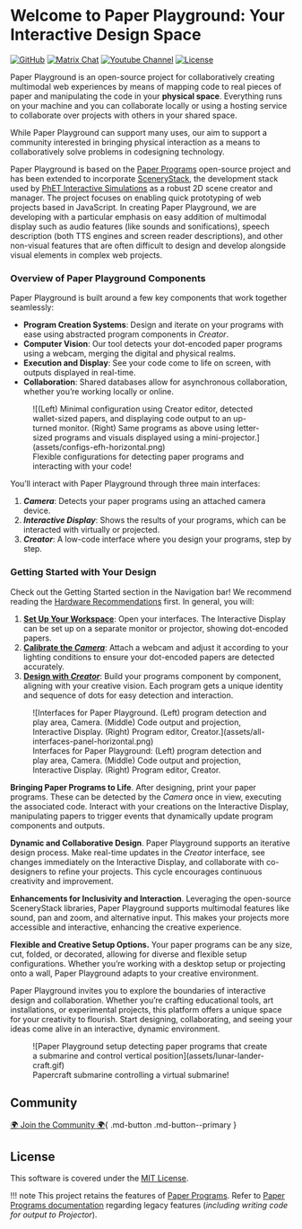 # Welcome to Paper Playground: Your Interactive Design Space

[![GitHub](https://img.shields.io/badge/github-repo-yellow?logo=github&logoColor=white)](https://www.github.com/phetsims/paper-land/)
[![Matrix Chat](https://img.shields.io/badge/matrix-chat-green?logo=matrix&logoColor=green)](https://matrix.to/#/#interactive-paper-programming:matrix.org)
[![Youtube Channel](https://img.shields.io/badge/youtube-channel-red?logo=youtube&logoColor=red)](https://www.youtube.com/@PaperPlaygroundCommunity/)
[![License](https://img.shields.io/github/license/phetsims/paper-land?color=blue)](./LICENSE)

Paper Playground is an open-source project for collaboratively creating multimodal web experiences by means of mapping code to real pieces of paper and manipulating the code in your **physical space**. Everything runs on your machine and you can collaborate locally or using a hosting service to collaborate over projects with others in your shared space.

While Paper Playground can support many uses, our aim to support a community interested in bringing physical interaction as a means to collaboratively solve problems in codesigning technology.

Paper Playground is based on the [Paper Programs](https://paperprograms.org) open-source project and has been extended to incorporate [SceneryStack](https://github.com/scenerystack), the development stack used by [PhET Interactive Simulations](https://phet.colorado.edu) as a robust 2D scene creator and manager. The project focuses on enabling quick prototyping of web projects based in JavaScript. In creating Paper Playground, we are developing with a particular emphasis on easy addition of multimodal display such as audio features (like sounds and sonifications), speech description (both TTS engines and screen reader descriptions), and other non-visual features that are often difficult to design and develop alongside visual elements in complex web projects.

### Overview of Paper Playground Components

Paper Playground is built around a few key components that work together seamlessly:

- **Program Creation Systems**: Design and iterate on your programs with ease using abstracted program components in *Creator*.
- **Computer Vision**: Our tool detects your dot-encoded paper programs using a webcam, merging the digital and physical realms.
- **Execution and Display**: See your code come to life on screen, with outputs displayed in real-time.
- **Collaboration**: Shared databases allow for asynchronous collaboration, whether you’re working locally or online.

<figure markdown>
  ![(Left) Minimal configuration using Creator editor, detected wallet-sized papers, and displaying code output to an up-turned monitor. (Right) Same programs as above using letter-sized programs and visuals displayed using a mini-projector.](assets/configs-efh-horizontal.png)
  <figcaption>Flexible configurations for detecting paper programs and interacting with your code!</figcaption>
</figure>

You’ll interact with Paper Playground through three main interfaces:

1. ***Camera***: Detects your paper programs using an attached camera device.
2. ***Interactive Display***: Shows the results of your programs, which can be interacted with virtually or projected.
3. ***Creator***: A low-code interface where you design your programs, step by step.

### Getting Started with Your Design

Check out the Getting Started section in the Navigation bar! We recommend reading the [Hardware Recommendations](./setup/reqs.md) first. In general, you will:

1. [**Set Up Your Workspace**](./setup/device-setup.md#setting-up-camera-and-projector-for-paper-detection): Open your interfaces. The Interactive Display can be set up on a separate monitor or projector, showing dot-encoded papers.
2. [**Calibrate the *Camera***](./setup/device-setup.md#color-calibrating-your-webcam-for-program-detection): Attach a webcam and adjust it according to your lighting conditions to ensure your dot-encoded papers are detected accurately.
3. [**Design with *Creator***](./setup/creator.md): Build your programs component by component, aligning with your creative vision. Each program gets a unique identity and sequence of dots for easy detection and interaction.

<figure markdown>
  ![Interfaces for Paper Playground. (Left) program detection and play area, Camera. (Middle) Code output and projection, Interactive Display. (Right) Program editor, Creator.](assets/all-interfaces-panel-horizontal.png)
  <figcaption>Interfaces for Paper Playground: (Left) program detection and play area, Camera. (Middle) Code output and projection, Interactive Display. (Right) Program editor, Creator.</figcaption>
</figure>

**Bringing Paper Programs to Life**. After designing, print your paper programs. These can be detected by the *Camera* once in view, executing the associated code. Interact with your creations on the Interactive Display, manipulating papers to trigger events that dynamically update program components and outputs.

**Dynamic and Collaborative Design**. Paper Playground supports an iterative design process. Make real-time updates in the *Creator* interface, see changes immediately on the Interactive Display, and collaborate with co-designers to refine your projects. This cycle encourages continuous creativity and improvement.

**Enhancements for Inclusivity and Interaction**. Leveraging the open-source SceneryStack libraries, Paper Playground supports multimodal features like sound, pan and zoom, and alternative input. This makes your projects more accessible and interactive, enhancing the creative experience.

**Flexible and Creative Setup Options.** Your paper programs can be any size, cut, folded, or decorated, allowing for diverse and flexible setup configurations. Whether you’re working with a desktop setup or projecting onto a wall, Paper Playground adapts to your creative environment.

Paper Playground invites you to explore the boundaries of interactive design and collaboration. Whether you’re crafting educational tools, art installations, or experimental projects, this platform offers a unique space for your creativity to flourish. Start designing, collaborating, and seeing your ideas come alive in an interactive, dynamic environment.

<figure markdown>
  ![Paper Playground setup detecting paper programs that create a submarine and control vertical position](assets/lunar-lander-craft.gif)
  <figcaption>Papercraft submarine controlling a virtual submarine!</figcaption>
</figure>

## Community

[🌍 Join the Community 🌍](community.md){ .md-button .md-button--primary }

## License

This software is covered under the [MIT License](https://github.com/phetsims/paper-land/blob/main/LICENSE).

!!! note
    This project retains the features of [Paper Programs](https://paperprograms.org). Refer to [Paper Programs documentation](https://github.com/janpaul123/paperprograms/blob/master/docs/) regarding legacy features (*including writing code for output to Projector*).
